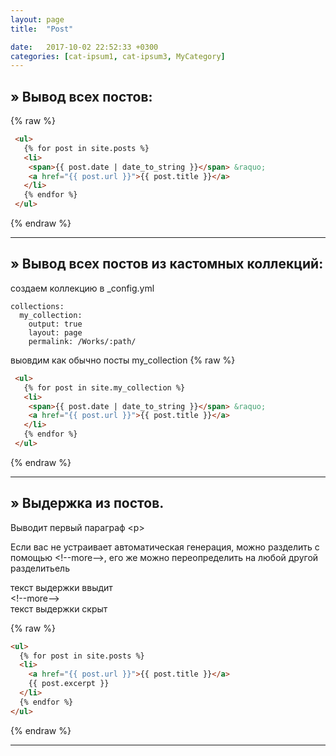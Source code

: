 ```yaml
---
layout: page
title:  "Post"

date:   2017-10-02 22:52:33 +0300
categories: [cat-ipsum1, cat-ipsum3, MyCategory]
---
```

## &raquo; Вывод всех постов:

 {% raw %}
~~~html
 <ul>
   {% for post in site.posts %}
   <li>
    <span>{{ post.date | date_to_string }}</span> &raquo;
    <a href="{{ post.url }}">{{ post.title }}</a>
   </li>
   {% endfor %}
 </ul>
~~~
 {% endraw %}

-------------------------------------------------------

## &raquo; Вывод всех постов из кастомных коллекций:
создаем коллекцию в _config.yml
~~~
collections:
  my_collection:
    output: true
    layout: page
    permalink: /Works/:path/
~~~

выовдим как обычно посты my_collection
 {% raw %}
~~~html
 <ul>
   {% for post in site.my_collection %}
   <li>
    <span>{{ post.date | date_to_string }}</span> &raquo;
    <a href="{{ post.url }}">{{ post.title }}</a>
   </li>
   {% endfor %}
 </ul>
~~~
 {% endraw %}

-------------------------------------------------------

## &raquo; Выдержка из постов.
Выводит первый параграф \<p\>

Если вас не устраивает автоматическая генерация, можно разделить с помощью \<!--more--\>, его же можно переопределить на любой другой разделитьель


текст выдержки ввыдит<br>
\<!--more--\><br>
текст выдержки скрыт

 {% raw %}
~~~html
<ul>
  {% for post in site.posts %}
  <li>
    <a href="{{ post.url }}">{{ post.title }}</a>
    {{ post.excerpt }}
  </li>
  {% endfor %}
</ul>
~~~
 {% endraw %}

-------------------------------------------------------


